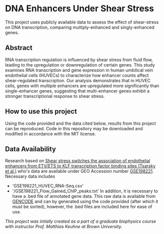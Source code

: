 # DNA Enhancers Under Shear Stress
This project uses publicly available data to assess the effect of shear-stress on DNA transcription, comparing multiply-enhanced and singly-enhanced genes.

## Abstract
RNA transcription regulation is influenced by shear stress from fluid flow, leading to the upregulation or downregulation of certain genes. This study examines RNA transcription and gene expression in human umbilical vein endothelial cells (HUVECs) to characterize how enhancer counts affect shear-regulated transcription. Our analysis demonstrates that in HUVEC cells, genes with multiple enhancers are upregulated more significantly than single-enhancer genes, suggesting that multi-enhancer genes exhibit a stronger transcriptional response to shear stress.

## How to use this project
Using the code provided and the data cited below, results from this project can be reproduced. Code in this repository may be downloaded and modified in accordance with the MIT license.

## Data Availability
Research based on [Shear stress switches the association of endothelial enhancers from ETV/ETS to KLF transcription factor binding sites (Tsarsky et al.)](https://www.nature.com/articles/s41598-022-08645-8#data-availability) who's data are available under GEO Accession number [GSE198221](https://www.ncbi.nlm.nih.gov/geo/query/acc.cgi?acc=GSE198221). Necessary data includes
- 'GSE198221_HUVEC_RNA-Seq.csv'
- '/GSE198221_Flow_Gained_ChIP_peaks.txt'
In addition, it is necessary to have a .bed file of annotated gene data. This raw data is available from [GENCODE](https://www.gencodegenes.org/human/) and can by generated using the code provided (after which it must be sorted), however, the .bed files are included here for ease of use.


*This project was intially created as a part of a graduate biophysics course with instructor Prof. Matthias Keuhne at Brown University.*
